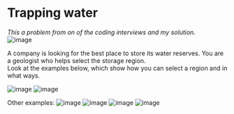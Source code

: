 # Trapping water  

_This a problem from on of the coding interviews and my solution._  
![image](https://github.com/user-attachments/assets/1b14bb59-35e8-4a05-9b9c-8469e420f5ec)  

A company is looking for the best place to store its water reserves. You are a geologist who helps select the storage region.  
Look at the examples below, which show how you can select a region and in what ways.  

![image](https://github.com/user-attachments/assets/055a686c-0d9e-4a66-904f-38c3b5b3dbf9)
![image](https://github.com/user-attachments/assets/404f5ded-d701-47c8-a4c0-7bba54a3742e)

Other examples:
![image](https://github.com/user-attachments/assets/656d2114-0da4-40e3-aa12-074f349ca018)
![image](https://github.com/user-attachments/assets/a359d17e-30fc-4f73-bc3d-ebe53deacaaf)
![image](https://github.com/user-attachments/assets/d5a7d2e4-cca8-4c23-bf22-50bf9bd0a358)
![image](https://github.com/user-attachments/assets/9d390213-fba2-486e-8ef8-d6444b864e56)

